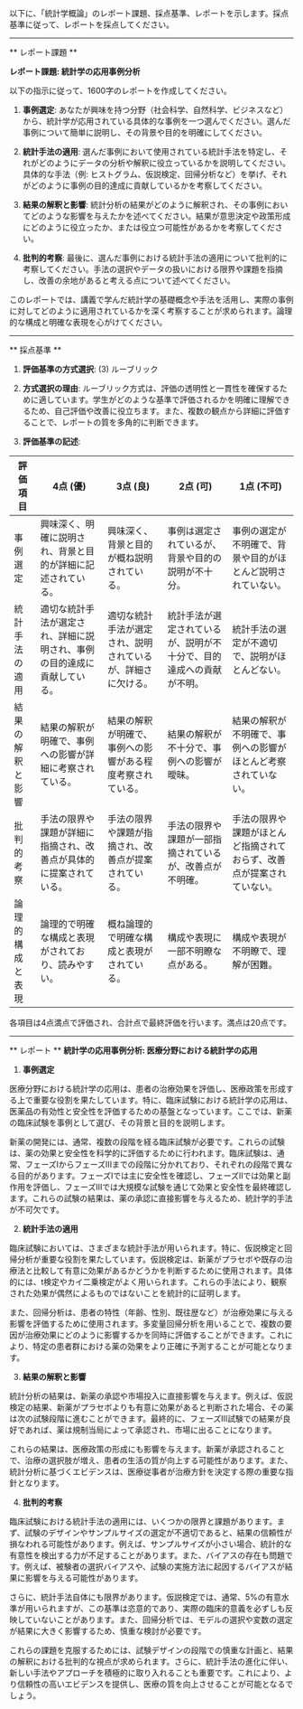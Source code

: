 以下に、「統計学概論」のレポート課題、採点基準、レポートを示します。採点基準に従って、レポートを採点してください。

---------------------------------------
** レポート課題 **

**レポート課題: 統計学の応用事例分析**

以下の指示に従って、1600字のレポートを作成してください。

1. **事例選定**: あなたが興味を持つ分野（社会科学、自然科学、ビジネスなど）から、統計学が応用されている具体的な事例を一つ選んでください。選んだ事例について簡単に説明し、その背景や目的を明確にしてください。

2. **統計手法の適用**: 選んだ事例において使用されている統計手法を特定し、それがどのようにデータの分析や解釈に役立っているかを説明してください。具体的な手法（例: ヒストグラム、仮説検定、回帰分析など）を挙げ、それがどのように事例の目的達成に貢献しているかを考察してください。

3. **結果の解釈と影響**: 統計分析の結果がどのように解釈され、その事例においてどのような影響を与えたかを述べてください。結果が意思決定や政策形成にどのように役立ったか、または役立つ可能性があるかを考察してください。

4. **批判的考察**: 最後に、選んだ事例における統計手法の適用について批判的に考察してください。手法の選択やデータの扱いにおける限界や課題を指摘し、改善の余地があると考える点について述べてください。

このレポートでは、講義で学んだ統計学の基礎概念や手法を活用し、実際の事例に対してどのように適用されているかを深く考察することが求められます。論理的な構成と明確な表現を心がけてください。

---------------------------------------
** 採点基準 **

1. **評価基準の方式選択**: (3) ルーブリック

2. **方式選択の理由**: ルーブリック方式は、評価の透明性と一貫性を確保するために適しています。学生がどのような基準で評価されるかを明確に理解できるため、自己評価や改善に役立ちます。また、複数の観点から詳細に評価することで、レポートの質を多角的に判断できます。

3. **評価基準の記述**:

| 評価項目             | 4点 (優)                                                                 | 3点 (良)                                                               | 2点 (可)                                                               | 1点 (不可)                                                             |
|----------------------|--------------------------------------------------------------------------|------------------------------------------------------------------------|------------------------------------------------------------------------|------------------------------------------------------------------------|
| 事例選定             | 興味深く、明確に説明され、背景と目的が詳細に記述されている。             | 興味深く、背景と目的が概ね説明されている。                             | 事例は選定されているが、背景や目的の説明が不十分。                   | 事例の選定が不明確で、背景や目的がほとんど説明されていない。         |
| 統計手法の適用       | 適切な統計手法が選定され、詳細に説明され、事例の目的達成に貢献している。 | 適切な統計手法が選定され、説明されているが、詳細さに欠ける。         | 統計手法が選定されているが、説明が不十分で、目的達成への貢献が不明。 | 統計手法の選定が不適切で、説明がほとんどない。                       |
| 結果の解釈と影響     | 結果の解釈が明確で、事例への影響が詳細に考察されている。                 | 結果の解釈が明確で、事例への影響がある程度考察されている。             | 結果の解釈が不十分で、事例への影響が曖昧。                           | 結果の解釈が不明確で、事例への影響がほとんど考察されていない。       |
| 批判的考察           | 手法の限界や課題が詳細に指摘され、改善点が具体的に提案されている。       | 手法の限界や課題が指摘され、改善点が提案されている。                   | 手法の限界や課題が一部指摘されているが、改善点が不明確。             | 手法の限界や課題がほとんど指摘されておらず、改善点が提案されていない。 |
| 論理的構成と表現     | 論理的で明確な構成と表現がされており、読みやすい。                       | 概ね論理的で明確な構成と表現がされている。                             | 構成や表現に一部不明瞭な点がある。                                   | 構成や表現が不明瞭で、理解が困難。                                   |

各項目は4点満点で評価され、合計点で最終評価を行います。満点は20点です。

---------------------------------------
** レポート **
**統計学の応用事例分析: 医療分野における統計学の応用**

1. **事例選定**

医療分野における統計学の応用は、患者の治療効果を評価し、医療政策を形成する上で重要な役割を果たしています。特に、臨床試験における統計学の応用は、医薬品の有効性と安全性を評価するための基盤となっています。ここでは、新薬の臨床試験を事例として選び、その背景と目的を説明します。

新薬の開発には、通常、複数の段階を経る臨床試験が必要です。これらの試験は、薬の効果と安全性を科学的に評価するために行われます。臨床試験は、通常、フェーズIからフェーズIIIまでの段階に分かれており、それぞれの段階で異なる目的があります。フェーズIでは主に安全性を確認し、フェーズIIでは効果と副作用を評価し、フェーズIIIでは大規模な試験を通じて効果と安全性を最終確認します。これらの試験の結果は、薬の承認に直接影響を与えるため、統計学的手法が不可欠です。

2. **統計手法の適用**

臨床試験においては、さまざまな統計手法が用いられます。特に、仮説検定と回帰分析が重要な役割を果たしています。仮説検定は、新薬がプラセボや既存の治療法と比較して有意に効果があるかどうかを判断するために使用されます。具体的には、t検定やカイ二乗検定がよく用いられます。これらの手法により、観察された効果が偶然によるものではないことを統計的に証明します。

また、回帰分析は、患者の特性（年齢、性別、既往歴など）が治療効果に与える影響を評価するために使用されます。多変量回帰分析を用いることで、複数の要因が治療効果にどのように影響するかを同時に評価することができます。これにより、特定の患者群における薬の効果をより正確に予測することが可能となります。

3. **結果の解釈と影響**

統計分析の結果は、新薬の承認や市場投入に直接影響を与えます。例えば、仮説検定の結果、新薬がプラセボよりも有意に効果があると判断された場合、その薬は次の試験段階に進むことができます。最終的に、フェーズIII試験での結果が良好であれば、薬は規制当局によって承認され、市場に出ることになります。

これらの結果は、医療政策の形成にも影響を与えます。新薬が承認されることで、治療の選択肢が増え、患者の生活の質が向上する可能性があります。また、統計分析に基づくエビデンスは、医療従事者が治療方針を決定する際の重要な指針となります。

4. **批判的考察**

臨床試験における統計手法の適用には、いくつかの限界と課題があります。まず、試験のデザインやサンプルサイズの選定が不適切であると、結果の信頼性が損なわれる可能性があります。例えば、サンプルサイズが小さい場合、統計的な有意性を検出する力が不足することがあります。また、バイアスの存在も問題です。例えば、被験者の選択バイアスや、試験の実施方法に起因するバイアスが結果に影響を与える可能性があります。

さらに、統計手法自体にも限界があります。仮説検定では、通常、5%の有意水準が用いられますが、この基準は恣意的であり、実際の臨床的意義を必ずしも反映していないことがあります。また、回帰分析では、モデルの選択や変数の選定が結果に大きく影響するため、慎重な検討が必要です。

これらの課題を克服するためには、試験デザインの段階での慎重な計画と、結果の解釈における批判的な視点が求められます。さらに、統計手法の進化に伴い、新しい手法やアプローチを積極的に取り入れることも重要です。これにより、より信頼性の高いエビデンスを提供し、医療の質を向上させることが可能となるでしょう。

